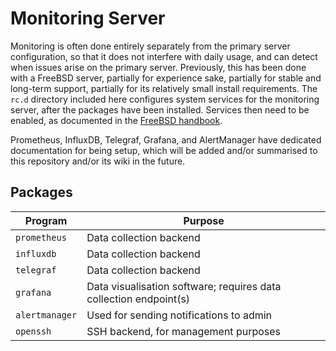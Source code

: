 # Monitoring Server

Monitoring is often done entirely separately from the primary server configuration, so that it does not interfere with daily usage, and can detect when issues arise on the primary server.
Previously, this has been done with a FreeBSD server, partially for experience sake, partially for stable and long-term support, partially for its relatively small install requirements.
The `rc.d` directory included here configures system services for the monitoring server, after the packages have been installed. Services then need to be enabled, as documented in the [FreeBSD handbook](https://docs.freebsd.org/en/books/handbook/book/#config-tuning). 

Prometheus, InfluxDB, Telegraf, Grafana, and AlertManager have dedicated documentation for being setup, which will be added and/or summarised to this repository and/or its wiki in the future.

## Packages

|Program|Purpose|
|---|---|
|`prometheus`|Data collection backend|
|`influxdb`|Data collection backend|
|`telegraf`|Data collection backend|
|`grafana`|Data visualisation software; requires data collection endpoint(s)|
|`alertmanager`| Used for sending notifications to admin|
|`openssh`| SSH backend, for management purposes|

